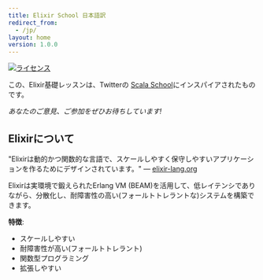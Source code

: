 ```yaml
---
title: Elixir School 日本語訳
redirect_from:
  - /jp/
layout: home
version: 1.0.0
---
```


[![ライセンス](//img.shields.io/badge/license-MIT-brightgreen.svg)](http://opensource.org/licenses/MIT)

この、Elixir基礎レッスンは、Twitterの [Scala School](http://twitter.github.io/scala_school/)にインスパイアされたものです。

_あなたのご意見、ご参加をぜひお待ちしています!_

## Elixirについて

"Elixirは動的かつ関数的な言語で、スケールしやすく保守しやすいアプリケーションを作るためにデザインされています。" — [elixir-lang.org](http://elixir-lang.org/)

Elixirは実環境で鍛えられたErlang VM (BEAM)を活用して、低レイテンシでありながら、分散化し、耐障害性の高い(フォールトトレラントな)システムを構築できます。

__特徴__:

+ スケールしやすい
+ 耐障害性が高い(フォールトトレラント)
+ 関数型プログラミング
+ 拡張しやすい

